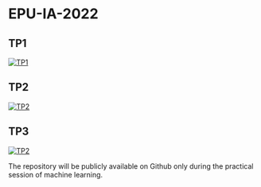 # EPU-IA-2022

## TP1

[![TP1](https://colab.research.google.com/assets/colab-badge.svg)](https://colab.research.google.com/drive/1M0DgefQaiTWXgPifXp3VtlqjWWye3NVV?usp=sharing)

## TP2

[![TP2](https://colab.research.google.com/assets/colab-badge.svg)](https://colab.research.google.com/drive/1_csN06gZBkXVETE46qoBHdNccpU7N1ZD?usp=sharing)

## TP3

[![TP2](https://colab.research.google.com/assets/colab-badge.svg)](https://colab.research.google.com/drive/17mCe1zMNCfThicH4ar3OirJPRpmE8-mp?usp=sharing)

The repository will be publicly available on Github only during the practical session of machine learning.
